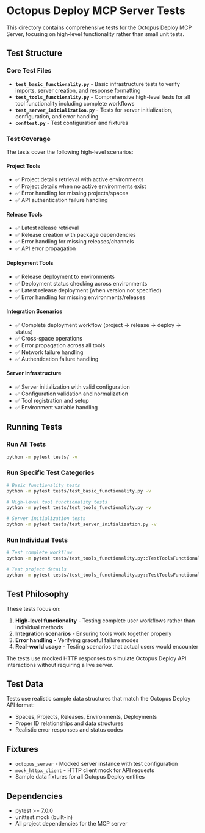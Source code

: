 # Octopus Deploy MCP Server Tests

This directory contains comprehensive tests for the Octopus Deploy MCP Server, focusing on high-level functionality rather than small unit tests.

## Test Structure

### Core Test Files

- **`test_basic_functionality.py`** - Basic infrastructure tests to verify imports, server creation, and response formatting
- **`test_tools_functionality.py`** - Comprehensive high-level tests for all tool functionality including complete workflows
- **`test_server_initialization.py`** - Tests for server initialization, configuration, and error handling
- **`conftest.py`** - Test configuration and fixtures

### Test Coverage

The tests cover the following high-level scenarios:

#### Project Tools
- ✅ Project details retrieval with active environments
- ✅ Project details when no active environments exist
- ✅ Error handling for missing projects/spaces
- ✅ API authentication failure handling

#### Release Tools
- ✅ Latest release retrieval
- ✅ Release creation with package dependencies
- ✅ Error handling for missing releases/channels
- ✅ API error propagation

#### Deployment Tools
- ✅ Release deployment to environments
- ✅ Deployment status checking across environments
- ✅ Latest release deployment (when version not specified)
- ✅ Error handling for missing environments/releases

#### Integration Scenarios
- ✅ Complete deployment workflow (project → release → deploy → status)
- ✅ Cross-space operations
- ✅ Error propagation across all tools
- ✅ Network failure handling
- ✅ Authentication failure handling

#### Server Infrastructure
- ✅ Server initialization with valid configuration
- ✅ Configuration validation and normalization
- ✅ Tool registration and setup
- ✅ Environment variable handling

## Running Tests

### Run All Tests
```bash
python -m pytest tests/ -v
```

### Run Specific Test Categories
```bash
# Basic functionality tests
python -m pytest tests/test_basic_functionality.py -v

# High-level tool functionality tests
python -m pytest tests/test_tools_functionality.py -v

# Server initialization tests
python -m pytest tests/test_server_initialization.py -v
```

### Run Individual Tests
```bash
# Test complete workflow
python -m pytest tests/test_tools_functionality.py::TestToolsFunctionality::test_complete_workflow_simulation -v

# Test project details
python -m pytest tests/test_tools_functionality.py::TestToolsFunctionality::test_project_tools_get_project_details -v
```

## Test Philosophy

These tests focus on:

1. **High-level functionality** - Testing complete user workflows rather than individual methods
2. **Integration scenarios** - Ensuring tools work together properly
3. **Error handling** - Verifying graceful failure modes
4. **Real-world usage** - Testing scenarios that actual users would encounter

The tests use mocked HTTP responses to simulate Octopus Deploy API interactions without requiring a live server.

## Test Data

Tests use realistic sample data structures that match the Octopus Deploy API format:
- Spaces, Projects, Releases, Environments, Deployments
- Proper ID relationships and data structures
- Realistic error responses and status codes

## Fixtures

- `octopus_server` - Mocked server instance with test configuration
- `mock_httpx_client` - HTTP client mock for API requests
- Sample data fixtures for all Octopus Deploy entities

## Dependencies

- pytest >= 7.0.0
- unittest.mock (built-in)
- All project dependencies for the MCP server